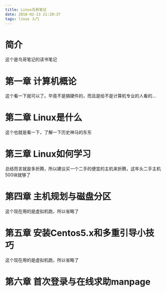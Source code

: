 ```yaml
---
title: Linux鸟哥笔记
date: 2018-02-13 21:20:37
tags: linux 入门
---
```

# 简介
这个是鸟哥笔记的读书笔记

# 第一章 计算机概论
这个看一下就可以了。毕竟不是搞硬件的，而且是给不是计算机专业的人看的...
# 第二章 Linux是什么
这个也就是看一下，了解一下历史神马的东东
# 第三章 Linux如何学习
总结而言就是多折腾，所以建议买一个二手的便宜的主机来折腾，这年头二手主机 500块就够了
# 第四章 主机规划与磁盘分区
这个现在用的是虚拟机跑，所以省略了
# 第五章 安装Centos5.x和多重引导小技巧
这个现在用的是虚拟机跑，所以省略了
# 第六章 首次登录与在线求助manpage
